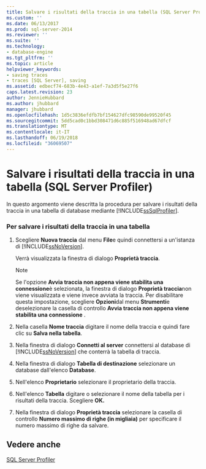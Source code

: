 ```yaml
---
title: Salvare i risultati della traccia in una tabella (SQL Server Profiler) | Microsoft Docs
ms.custom: ''
ms.date: 06/13/2017
ms.prod: sql-server-2014
ms.reviewer: ''
ms.suite: ''
ms.technology:
- database-engine
ms.tgt_pltfrm: ''
ms.topic: article
helpviewer_keywords:
- saving traces
- traces [SQL Server], saving
ms.assetid: edbecf74-683b-4e43-a1ef-7a3d5f5e27f6
caps.latest.revision: 23
author: JennieHubbard
ms.author: jhubbard
manager: jhubbard
ms.openlocfilehash: 1d5c3836efdfb7bf154627dfc98590de99520f45
ms.sourcegitcommit: 5dd5cad0c1bbd308471d6c885f516948ad67dfcf
ms.translationtype: MT
ms.contentlocale: it-IT
ms.lasthandoff: 06/19/2018
ms.locfileid: "36069507"
---
```

# <a name="save-trace-results-to-a-table-sql-server-profiler"></a>Salvare i risultati della traccia in una tabella (SQL Server Profiler)
  In questo argomento viene descritta la procedura per salvare i risultati della traccia in una tabella di database mediante [!INCLUDE[ssSqlProfiler](../../includes/sssqlprofiler-md.md)].  
  
### <a name="to-save-trace-results-to-a-table"></a>Per salvare i risultati della traccia in una tabella  
  
1.  Scegliere **Nuova traccia** dal menu **File**e quindi connettersi a un'istanza di [!INCLUDE[ssNoVersion](../../includes/ssnoversion-md.md)].  
  
     Verrà visualizzata la finestra di dialogo **Proprietà traccia**.  
  
    > [!NOTE]  
    >  Se l'opzione **Avvia traccia non appena viene stabilita una connessione**è selezionata, la finestra di dialogo **Proprietà traccia**non viene visualizzata e viene invece avviata la traccia. Per disabilitare questa impostazione, scegliere **Opzioni**dal menu **Strumenti**e deselezionare la casella di controllo **Avvia traccia non appena viene stabilita una connessione** .  
  
2.  Nella casella **Nome traccia** digitare il nome della traccia e quindi fare clic su **Salva nella tabella**.  
  
3.  Nella finestra di dialogo **Connetti al server** connettersi al database di [!INCLUDE[ssNoVersion](../../includes/ssnoversion-md.md)] che conterrà la tabella di traccia.  
  
4.  Nella finestra di dialogo **Tabella di destinazione** selezionare un database dall'elenco **Database**.  
  
5.  Nell'elenco **Proprietario** selezionare il proprietario della traccia.  
  
6.  Nell'elenco **Tabella** digitare o selezionare il nome della tabella per i risultati della traccia. Scegliere **OK.**  
  
7.  Nella finestra di dialogo **Proprietà traccia** selezionare la casella di controllo **Numero massimo di righe (in migliaia)** per specificare il numero massimo di righe da salvare.  
  
## <a name="see-also"></a>Vedere anche  
 [SQL Server Profiler](sql-server-profiler.md)  
  
  